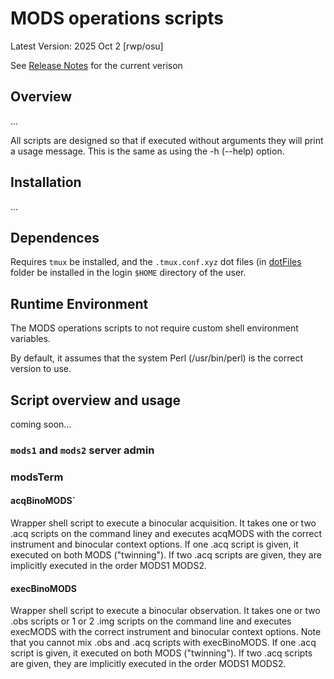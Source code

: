 # MODS operations scripts

Latest Version: 2025 Oct 2 [rwp/osu]

See [Release Notes](releases.md) for the current verison

## Overview

...

All scripts are designed so that if executed without arguments they
will print a usage message.  This is the same as using the -h (--help)
option.

## Installation

...


## Dependences

Requires `tmux` be installed, and the `.tmux.conf.xyz` dot files (in [dotFiles](dotFiles/) folder be
installed in the login `$HOME` directory of the user.


## Runtime Environment

The MODS operations scripts to not require custom shell environment variables.

By default, it assumes that the system Perl (/usr/bin/perl) is the correct version to use.

## Script overview and usage

coming soon...

### `mods1` and `mods2` server admin

### modsTerm

#### acqBinoMODS`

Wrapper shell script to execute a binocular acquisition.  It takes one
or two .acq scripts on the command liney and executes acqMODS with the
correct instrument and binocular context options.  If one .acq script
is given, it executed on both MODS ("twinning").  If two .acq scripts
are given, they are implicitly executed in the order MODS1 MODS2.

#### execBinoMODS

Wrapper shell script to execute a binocular observation.  It takes one
or two .obs scripts or 1 or 2 .img scripts on the command line and
executes execMODS with the correct instrument and binocular context
options.  Note that you cannot mix .obs and .acq scripts with
execBinoMODS.  If one .acq script is given, it executed on both MODS
("twinning").  If two .acq scripts are given, they are implicitly
executed in the order MODS1 MODS2.


